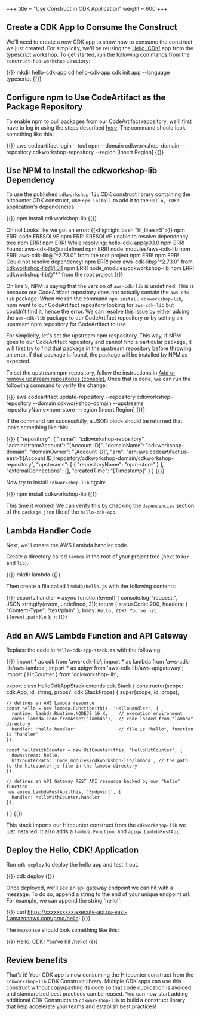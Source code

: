 +++
title = "Use Construct in CDK Application"
weight = 600
+++

## Create a CDK App to Consume the Construct
We'll need to create a new CDK app to show how to consume the construct we just created. For simplicity, we'll be reusing the [Hello, CDK!](../../20-typescript/30-hello-cdk.html) app from the typescript workshop. To get started, run the following commands from the `construct-hub-workshop` directory:

{{<highlight bash>}}
mkdir hello-cdk-app
cd hello-cdk-app
cdk init app --language typescript
{{</highlight>}}

## Configure npm to Use CodeArtifact as the Package Repository

To enable npm to pull packages from our CodeArtifact repository, we'll first have to log in using the steps described [here](https://docs.aws.amazon.com/codeartifact/latest/ug/npm-auth.html). The command should look something like this:

{{<highlight bash>}}
aws codeartifact login --tool npm --domain cdkworkshop-domain  --repository cdkworkshop-repository --region [Insert Region]
{{</highlight>}}

## Use NPM to Install the cdkworkshop-lib Dependency

To use the published `cdkworkshop-lib` CDK construct library containing the hitcounter CDK construct, use `npm install` to add it to the `Hello, CDK!` application's dependencies:

{{<highlight bash>}}
npm install cdkworkshop-lib
{{</highlight>}}

Oh no! Looks like we got an error:
{{<highlight bash "hl_lines=5">}}
npm ERR! code ERESOLVE
npm ERR! ERESOLVE unable to resolve dependency tree
npm ERR! 
npm ERR! While resolving: hello-cdk-app@0.1.0
npm ERR! Found: aws-cdk-lib@undefined
npm ERR! node_modules/aws-cdk-lib
npm ERR!   aws-cdk-lib@"^2.73.0" from the root project
npm ERR! 
npm ERR! Could not resolve dependency:
npm ERR! peer aws-cdk-lib@"^2.73.0" from cdkworkshop-lib@1.0.1
npm ERR! node_modules/cdkworkshop-lib
npm ERR!   cdkworkshop-lib@"*" from the root project
{{</highlight>}}

On line 5, NPM is saying that the version of `aws-cdk-lib` is undefined. This is because our CodeArtifact repository does not actually contain the `aws-cdk-lib` package. When we ran the command `npm install cdkworkshop-lib`, npm went to our CodeArtifact repository looking for `aws-cdk-lib` but couldn't find it, hence the error. We can resolve this issue by either adding the `aws-cdk-lib` package to our CodeArtifact repository or by setting an upstream npm repository for CodeArtifact to use. 

For simplicity, let's set the upstream npm respository. This way, if NPM goes to our CodeArtifact repository and cannot find a particular package, it will first try to find that package in the upstream repository before throwing an error. If that package is found, the package will be installed by NPM as expected.

To set the upstream npm repository, follow the instructions in <a href="https://docs.aws.amazon.com/codeartifact/latest/ug/repo-upstream-add.html#:~:text=external%20connection.-,Add%20or%20remove%20upstream%20repositories%20(console),-Perform%20the%20steps" target="_blank">Add or remove upstream repositories (console).</a> Once that is done, we can run the following command to verify the change:

{{<highlight bash>}}
aws codeartifact update-repository --repository cdkworkshop-repository --domain cdkworkshop-domain --upstreams repositoryName=npm-store --region [Insert Region]
{{</highlight>}}

If the command ran successfully, a JSON block should be returned that looks something like this:

{{<highlight JSON>}}
{
  "repository": {
    "name": "cdkworkshop-repository",
    "administratorAccount": "[Account ID]",
    "domainName": "cdkworkshop-domain",
    "domainOwner": "[Account ID]",
    "arn": "arn:aws:codeartifact:us-east-1:[Account ID]:repository/cdkworkshop-domain/cdkworkshop-repository",
    "upstreams": [
      {
        "repositoryName": "npm-store"
      }
    ],
    "externalConnections": [],
    "createdTime": "[Timestamp]"
  }
}
{{</highlight>}}

Now try to install `cdkworkshop-lib` again:

{{<highlight bash>}}
npm install cdkworkshop-lib
{{</highlight>}}

This time it worked! We can verify this by checking the `dependencies` section of the `package.json` file of the `hello-cdk-app`.

## Lambda Handler Code
Next, we'll create the AWS Lambda handler code.

Create a directory called `lambda` in the root of your project tree (next to `bin` and `lib`).

{{<highlight bash>}}
mkdir lambda
{{</highlight>}}

Then create a file called `lambda/hello.js` with the following contents:

{{<highlight javascript>}}
exports.handler = async function(event) {
  console.log("request:", JSON.stringify(event, undefined, 2));
  return {
    statusCode: 200,
    headers: { "Content-Type": "text/plain" },
    body: `Hello, CDK! You've hit ${event.path}\n`
  };
};
{{</highlight>}}

## Add an AWS Lambda Function and API Gateway

Replace the code in `hello-cdk-app-stack.ts` with the following: 

{{<highlight typescript >}}
import * as cdk from 'aws-cdk-lib';
import * as lambda from 'aws-cdk-lib/aws-lambda';
import * as apigw from 'aws-cdk-lib/aws-apigateway';
import { HitCounter } from 'cdkworkshop-lib';

export class HelloCdkAppStack extends cdk.Stack {
  constructor(scope: cdk.App, id: string, props?: cdk.StackProps) {
    super(scope, id, props);

    // defines an AWS Lambda resource
    const hello = new lambda.Function(this, 'HelloHandler', {
      runtime: lambda.Runtime.NODEJS_16_X,    // execution environment
      code: lambda.Code.fromAsset('lambda'),  // code loaded from "lambda" directory
      handler: 'hello.handler'                // file is "hello", function is "handler"
    });

    const helloWithCounter = new HitCounter(this, 'HelloHitCounter', {
      downstream: hello,
      hitcounterPath: 'node_modules/cdkworkshop-lib/lambda', // the path to the hitcounter.js file in the lambda directory
    });

    // defines an API Gateway REST API resource backed by our "hello" function.
    new apigw.LambdaRestApi(this, 'Endpoint', {
      handler: helloWithCounter.handler
    });
  }
}
{{</highlight>}}

This stack imports our Hitcounter construct from the `cdkworkshop-lib` we just installed. It also adds a
`lambda.Function`, and `apigw.LambdaRestApi`:

## Deploy the Hello, CDK! Application

Run `cdk deploy` to deploy the hello app and test it out.

{{<highlight bash>}}
cdk deploy
{{</highlight>}}

Once deployed, we'll see an api gateway endpoint we can hit with a message. To do so, append a string to the end of your unique endpoint url. For example, we can append the string 'hello!':

{{<highlight bash>}}
curl https://xxxxxxxxxx.execute-api.us-east-1.amazonaws.com/prod/hello!
{{</highlight>}}

The repsonse should look something like this:

{{<highlight bash>}}
Hello, CDK! You've hit /hello!
{{</highlight>}}

## Review benefits

That's it! Your CDK app is now consuming the Hitcounter construct from the `cdkworkshop-lib` CDK Construct library. Multiple CDK apps can use this construct without copy/pasting its code so that code duplication is avoided and standardized best practices can be reused. You can now start adding additional CDK Constructs to `cdkworkshop-lib` to build a construct library that help accelerate your teams and establish best practices!